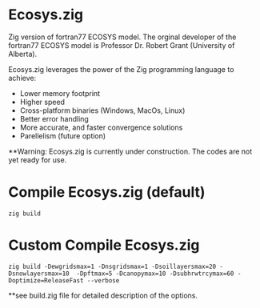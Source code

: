 # Ecosys.zig
Zig version of fortran77 ECOSYS model. The orginal developer of the fortran77 ECOSYS model is Professor Dr. Robert Grant (University of Alberta).

Ecosys.zig leverages the power of the Zig programming language to achieve:
- Lower memory footprint
- Higher speed
- Cross-platform binaries (Windows, MacOs, Linux)
- Better error handling
- More accurate, and faster convergence solutions
- Parellelism (future option)

**Warning: Ecosys.zig is currently under construction. The codes are not yet ready for use.

# Compile Ecosys.zig (default)
`zig build`

# Custom Compile Ecosys.zig
`zig build -Dewgridsmax=1 -Dnsgridsmax=1 -Dsoillayersmax=20 -Dsnowlayersmax=10  -Dpftmax=5 -Dcanopymax=10 -Dsubhrwtrcymax=60 -Doptimize=ReleaseFast --verbose`

**see build.zig file for detailed description of the options.
